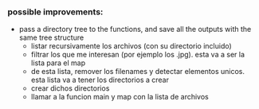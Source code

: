 ### possible improvements:
- pass a directory tree to the functions, and save all the outputs with the same tree structure
  - listar recursivamente los archivos (con su directorio incluido)
  - filtrar los que me interesan (por ejemplo los .jpg). esta va a ser la lista para el map
  - de esta lista, remover los filenames y detectar elementos unicos. esta lista va a tener los directorios a crear
  - crear dichos directorios
  - llamar a la funcion main y map con la lista de archivos